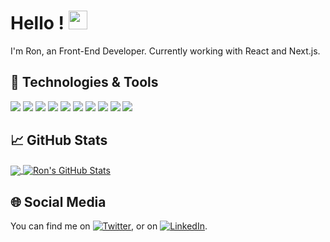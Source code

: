 # Hello ! <img src="https://raw.githubusercontent.com/MartinHeinz/MartinHeinz/master/wave.gif" width="30px">

I'm Ron, an Front-End Developer.
Currently working with React and Next.js.

## 🔧 Technologies & Tools

![](https://img.shields.io/badge/OS-Linux-informational?style=flat&logo=linux&logoColor=white&color=8675a9)
![](https://img.shields.io/badge/Editor-VS_Code-informational?style=flat&logo=visual-studio-code&logoColor=white&color=8675a9)
![](https://img.shields.io/badge/Code-JavaScript-informational?style=flat&logo=javascript&logoColor=white&color=8675a9)
![](https://img.shields.io/badge/Code-React-informational?style=flat&logo=react&logoColor=white&color=8675a9)
![](https://img.shields.io/badge/Code-Next_js-informational?style=flat&logo=next.js&logoColor=white&color=8675a9)
![](https://img.shields.io/badge/Tools-PostgreSQL-informational?style=flat&logo=postgresql&logoColor=white&color=8675a9)
![](https://img.shields.io/badge/Tools-Docker-informational?style=flat&logo=docker&logoColor=white&color=8675a9)
![](https://img.shields.io/badge/Cloud-Vercel-informational?style=flat&logo=vercel&logoColor=white&color=8675a9)
![](https://img.shields.io/badge/Cloud-AWS-informational?style=flat&logo=amazon&logoColor=white&color=8675a9)
![](https://img.shields.io/badge/Cloud-Netlify-informational?style=flat&logo=netlify&logoColor=white&color=8675a9)

## &#x1f4c8; GitHub Stats

<a href="https://github.com/bixamon/bixamon">
  <img align="center" src="https://github-readme-stats.vercel.app/api/top-langs/?username=bixamon&layout=compact&hide=java,html&title_color=ffffff&text_color=c9cacc&icon_color=8675a9&bg_color=1d1f21" />
</a>
<a href="https://github.com/bixamon/bixamon">
  <img align="center" src="https://github-readme-stats.vercel.app/api?username=bixamon&show_icons=true&line_height=27&count_private=true&title_color=ffffff&text_color=c9cacc&icon_color=8675a9&bg_color=1d1f21" alt="Ron's GitHub Stats" />
</a>

## 🌐 Social Media

<!-- Actual text -->

You can find me on [![Twitter][1.2]][1], or on [![LinkedIn][2.2]][2].

<!-- Icons -->

[1.2]: http://i.imgur.com/wWzX9uB.png "twitter icon without padding"
[2.2]: https://raw.githubusercontent.com/MartinHeinz/MartinHeinz/master/linkedin-3-16.png "LinkedIn icon without padding"

<!-- Links to your social media accounts -->

[1]: https://twitter.com/bixamon
[2]: https://www.linkedin.com/in/roniardiyanto/
